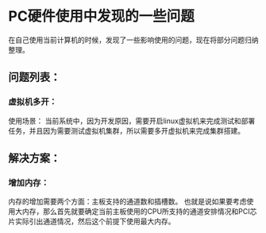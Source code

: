 # PC硬件使用中发现的一些问题

在自己使用当前计算机的时候，发现了一些影响使用的问题，现在将部分问题归纳整理。

## 问题列表：

### 虚拟机多开：
使用场景：
当前系统中，因为开发原因，需要开启linux虚拟机来完成测试和部署任务，并且因为需要测试虚拟机集群，所以需要多开虚拟机来完成集群搭建。

## 解决方案：

### 增加内存：
内存的增加需要两个方面：主板支持的通道数和插槽数。
也就是说如果要考虑使用大内存，那么首先就要确定当前主板使用的CPU所支持的通道安排情况和PCI芯片实际引出通道情况，然后这个前提下使用最大内存。